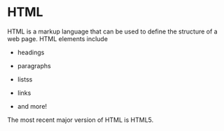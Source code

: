 # HTML

HTML is a markup language that can be used to define the structure of a web page. HTML elements include

* headings
* paragraphs
* listss
* links
* and more!

The most recent major version of HTML is HTML5.